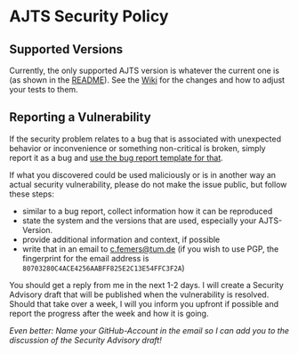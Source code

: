 # AJTS Security Policy

## Supported Versions

Currently, the only supported AJTS version is whatever the current one is (as shown in the [README](https://github.com/ls1intum/artemis-java-test-sandbox/blob/master/README.md)).
See the [Wiki](https://github.com/MaisiKoleni/artemis-java-test-sandbox/wiki) for the changes and how to adjust your tests to them.

## Reporting a Vulnerability

If the security problem relates to a bug that is associated with unexpected behavior or inconvenience or something non-critical is broken,
simply report it as a bug and [use the bug report template for that](https://github.com/ls1intum/artemis-java-test-sandbox/issues/new?assignees=&labels=&template=bug_report.md&title=).

If what you discovered could be used maliciously or is in another way an actual security vulnerability, please do not make the issue public, but follow these steps:
- similar to a bug report, collect information how it can be reproduced
- state the system and the versions that are used, especially your AJTS-Version.
- provide additional information and context, if possible
- write that in an email to c.femers@tum.de (if you wish to use PGP, the fingerprint for the email address is `80703280C4ACE4256AABFF825E2C13E54FFC3F2A`)

You should get a reply from me in the next 1-2 days.
I will create a Security Advisory draft that will be published when the vulnerability is resolved.
Should that take over a week, I will you inform you upfront if possible and report the progress after the week and how it is going.

*Even better: Name your GitHub-Account in the email so I can add you to the discussion of the Security Advisory draft!*
